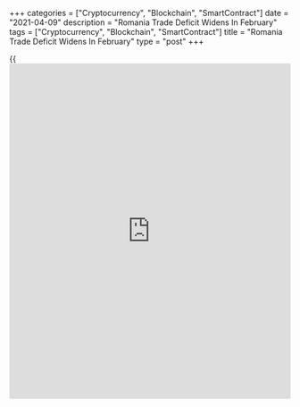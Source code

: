 +++
categories = ["Cryptocurrency", "Blockchain", "SmartContract"]
date = "2021-04-09"
description = "Romania Trade Deficit Widens In February"
tags = ["Cryptocurrency", "Blockchain", "SmartContract"]
title = "Romania Trade Deficit Widens In February"
type = "post"
+++

{{<iframe id="large-banner" src="https://www.bounty.group/#slide=13.0" width="100%" height="600" scrolling="no" style="border: 0px solid rgb(216, 221, 230); border-radius: 3px;">}}

Romania's trade deficit widened in February, as imports rose and exports
declined, figures from the National Institute of Statistics showed on
Friday.

The trade deficit increased to EUR 1.889 billion in February from EUR
1.295 billion in the same month last year. In January, the trade deficit
was EUR 1.18 billion.

Exports declined 2.5 percent annually in February, following a 4.9
percent fall in January.

Imports gained 6.1 percent yearly in February, after a 6.0 percent drop
in the previous month.

For the January to February period, the trade deficit was EUR 3.07
billion. Exports fell 3.7 percent, while imports rose 0.2 percent.

For comments and feedback [contact](https://www.playgroundfx.com/contact/): editorial@rtt[news](https://www.letsplayfx.com/blog/forex-news-website/).com

[Economic News][1]

 **What parts of the world are seeing the best (and worst) economic
performances lately? Click[here][2] to check out our [Econ Scorecard][2]
and find out! See up-to-the-moment [ranking](https://www.playgroundfx.com/blog/crypto-exchange-ranking/)s for the best and worst
performers in [GDP][3], [unemployment rate][4], [inflation][5] and much
more.**

   1. www.rtt[news](https://www.letsplayfx.com/blog/forex-news-website/).com/Content/EconomicNews.aspx
   2. www.rtt[news](https://www.letsplayfx.com/blog/forex-news-website/).com/economic-scorecard/world-rank/PPI/highest-performance.aspx
   3. www.rtt[news](https://www.letsplayfx.com/blog/forex-news-website/).com/economic-scorecard/world-rank/GDP/highest-performance.aspx
   4. www.rtt[news](https://www.letsplayfx.com/blog/forex-news-website/).com/economic-scorecard/world-rank/unemployment-rate/lowest-performance.aspx
   5. www.rtt[news](https://www.letsplayfx.com/blog/forex-news-website/).com/economic-scorecard/world-rank/CPI/highest-performance.aspx